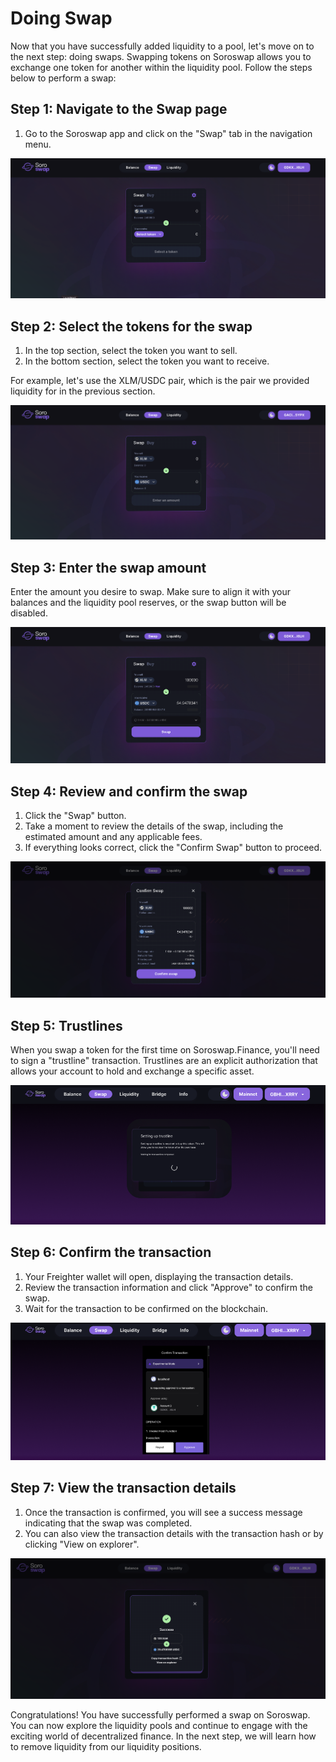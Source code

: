 # Doing Swap

Now that you have successfully added liquidity to a pool, let's move on to the next step: doing swaps. Swapping tokens on Soroswap allows you to exchange one token for another within the liquidity pool. Follow the steps below to perform a swap:

## Step 1: Navigate to the Swap page

1. Go to the Soroswap app and click on the "Swap" tab in the navigation menu.

![](../../05-tutorial/05-doing-swap/images/swap1.png)

## Step 2: Select the tokens for the swap

1. In the top section, select the token you want to sell.
2. In the bottom section, select the token you want to receive.

For example, let's use the XLM/USDC pair, which is the pair we provided liquidity for in the previous section.

![](../../05-tutorial/05-doing-swap/images/swap.png)

## Step 3: Enter the swap amount

Enter the amount you desire to swap. Make sure to align it with your balances and the liquidity pool reserves, or the swap button will be disabled.

![](../../05-tutorial/05-doing-swap/images/swap2.png)

## Step 4: Review and confirm the swap

1. Click the "Swap" button.
2. Take a moment to review the details of the swap, including the estimated amount and any applicable fees.
3. If everything looks correct, click the "Confirm Swap" button to proceed.

![](../../05-tutorial/05-doing-swap/images/swap3.png)

## Step 5: Trustlines

When you swap a token for the first time on Soroswap.Finance, you'll need to sign a "trustline" transaction. Trustlines are an explicit authorization that allows your account to hold and exchange a specific asset.

![](../../05-tutorial/05-doing-swap/images/swap4.png)

## Step 6: Confirm the transaction

1. Your Freighter wallet will open, displaying the transaction details.
2. Review the transaction information and click "Approve" to confirm the swap.
3. Wait for the transaction to be confirmed on the blockchain.

![](../../05-tutorial/05-doing-swap/images/swap5.png)

## Step 7: View the transaction details

1. Once the transaction is confirmed, you will see a success message indicating that the swap was completed.
2. You can also view the transaction details with the transaction hash or by clicking "View on explorer".

![](../../05-tutorial/05-doing-swap/images/success.png)

Congratulations! You have successfully performed a swap on Soroswap. You can now explore the liquidity pools and continue to engage with the exciting world of decentralized finance. In the next step, we will learn how to remove liquidity from our liquidity positions.
